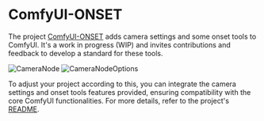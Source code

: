 # ComfyUI-ONSET
The project [ComfyUI-ONSET](https://github.com/SMUELDigital/ComfyUI-ONSET) adds camera settings and some onset tools to ComfyUI. It's a work in progress (WIP) and invites contributions and feedback to develop a standard for these tools. 

![CameraNode](https://github.com/SMUELDigital/ComfyUI-ONSET/assets/114599417/e45b2faf-58be-49d8-b0c5-df753d595dfa) ![CameraNodeOptions](https://github.com/SMUELDigital/ComfyUI-ONSET/assets/114599417/3996ce2c-013f-4d53-b770-72c2faf0f2aa)



To adjust your project according to this, you can integrate the camera settings and onset tools features provided, ensuring compatibility with the core ComfyUI functionalities. For more details, refer to the project's [README](https://github.com/SMUELDigital/ComfyUI-ONSET/blob/main/README.md).
